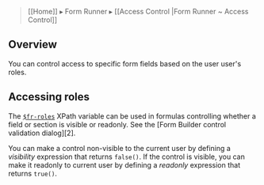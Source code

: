> [[Home]] ▸ Form Runner ▸ [[Access Control |Form Runner ~ Access Control]]

## Overview

You can control access to specific form fields based on the user user's roles.

## Accessing roles

The [`$fr-roles`][1] XPath variable can be used in formulas controlling whether a field or section is visible or readonly. See the [Form Builder control validation dialog][2].

You can make a control non-visible to the current user by defining a _visibility_ expression that returns `false()`. If the control is visible, you can make it readonly to current user by defining a _readonly_ expression that returns `true()`.

[1]: http://wiki.orbeon.com/forms/doc/user-guide/form-builder-user-guide/xpath-expressions#TOC-Scenario:-checking-the-role-s-of-the-current-user